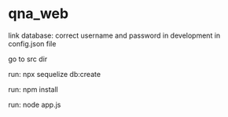 # qna_web

<p>link database: correct username and password in development in config.json file</p>
<p>go to src dir</p>
<p>run: npx sequelize db:create</p>
<p>run: npm install</p>
<p>run: node app.js</p>
